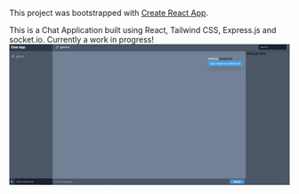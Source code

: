 This project was bootstrapped with [Create React App](https://github.com/facebook/create-react-app).

This is a Chat Application built using React, Tailwind CSS, Express.js and
socket.io. Currently a work in progress!
![](images/chatapp_screenshot.png)